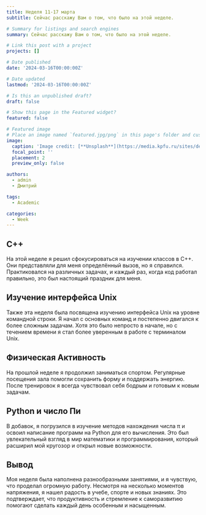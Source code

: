 ```yaml
---
title: Неделя 11-17 марта
subtitle: Сейчас расскажу Вам о том, что было на этой неделе.

# Summary for listings and search engines
summary: Сейчас расскажу Вам о том, что было на этой неделе.

# Link this post with a project
projects: []

# Date published
date: '2024-03-16T00:00:00Z'

# Date updated
lastmod: '2024-03-16T00:00:00Z'

# Is this an unpublished draft?
draft: false

# Show this page in the Featured widget?
featured: false

# Featured image
# Place an image named `featured.jpg/png` in this page's folder and customize its options here.
image:
  caption: 'Image credit: [**Unsplash**](https://media.kpfu.ru/sites/default/files/2018-09/rabota_vakansii_programmist_razrabotchik_ms_sql_t_sql.jpg)'
  focal_point: ''
  placement: 2
  preview_only: false

authors:
  - admin
  - Дмитрий

tags:
  - Academic

categories:
  - Week
---
```


## C++ 

На этой неделе я решил сфокусироваться на изучении классов в C++. Они представляли для меня определённый вызов, но я справился. Практиковался на различных задачах, и каждый раз, когда код работал правильно, это был настоящий праздник для меня.


## Изучение интерфейса Unix
Также эта неделя была посвящена изучению интерфейса Unix на уровне командной строки. Я начал с основных команд и постепенно двигался к более сложным задачам. Хотя это было непросто в начале, но с течением времени я стал более уверенным в работе с терминалом Unix.

## Физическая Активность

На прошлой неделе я продолжил заниматься спортом. Регулярные посещения зала помогли сохранить форму и поддержать энергию. После тренировок я всегда чувствовал себя бодрым и готовым к новым задачам.

## Python и число Пи

В добавок, я погрузился в изучение методов нахождения числа π и освоил написание программ на Python для его вычисления. Это был увлекательный взгляд в мир математики и программирования, который расширил мой кругозор и открыл новые возможности.

## Вывод

Моя неделя была наполнена разнообразными занятиями, и я чувствую, что проделал огромную работу. Несмотря на несколько моментов напряжения, я нашел радость в учебе, спорте и новых знаниях. Это подтверждает, что продуктивность и стремление к саморазвитию помогают сделать каждый день особенным и насыщенным.
```
